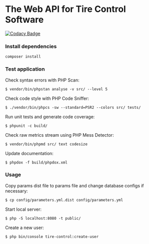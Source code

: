 # The Web API for Tire Control Software

[![Codacy Badge](https://api.codacy.com/project/badge/Grade/ca0ce2fb86ba423bae951e183e321b25)](https://www.codacy.com/app/fecaps/tire_control_api?utm_source=github.com&utm_medium=referral&utm_content=fecaps/tire_control_api&utm_campaign=badger)

### Install dependencies

```
composer install
```

### Test application

Check syntax errors with PHP Scan:
```
$ vendor/bin/phpstan analyse -v src/ --level 5
```

Check code style with PHP Code Sniffer:
```
$ ./vendor/bin/phpcs -sw --standard=PSR2 --colors src/ tests/
```

Run unit tests and generate code coverage:
```
$ phpunit -c build/
```

Check raw metrics stream using PHP Mess Detector:
```
$ vendor/bin/phpmd src/ text codesize
```

Update documentation:
```
$ phpdox -f build/phpdox.xml
```

### Usage

Copy params dist file to params file and change database configs if necessary:
```
$ cp config/parameters.yml.dist config/parameters.yml 
```

Start local server:

```
$ php -S localhost:8080 -t public/
```

Create a new user:

```
$ php bin/console tire-control:create-user  
```
